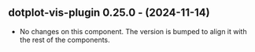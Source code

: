   ## dotplot-vis-plugin 0.25.0 - (2024-11-14)
  
  * No changes on this component. The version is bumped to align it
    with the rest of the components.

